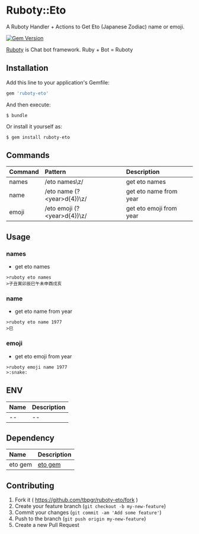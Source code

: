 # Ruboty::Eto

A Ruboty Handler + Actions to Get Eto (Japanese Zodiac) name or emoji.

[![Gem Version](https://badge.fury.io/rb/ruboty-eto.svg)](http://badge.fury.io/rb/ruboty-eto)

[Ruboty](https://github.com/r7kamura/ruboty) is Chat bot framework. Ruby + Bot = Ruboty

## Installation

Add this line to your application's Gemfile:

```ruby
gem 'ruboty-eto'
```

And then execute:

    $ bundle

Or install it yourself as:

    $ gem install ruboty-eto

## Commands

|Command|Pattern|Description|
|:--|:--|:--|
|names|/eto names\z/|get eto names|
|name|/eto name (?&lt;year&gt;d\{4\})\z/|get eto name from year|
|emoji|/eto emoji (?&lt;year&gt;d\{4\})\z/|get eto emoji from year|

## Usage
### names
* get eto names

~~~
>ruboty eto names
>子丑寅卯辰巳午未申酉戌亥
~~~

### name
* get eto name from year

~~~
>ruboty eto name 1977
>巳
~~~

### emoji
* get eto emoji from year

~~~
>ruboty emoji name 1977
>:snake:
~~~

## ENV

|Name|Description|
|:--|:--|
|--|--|

## Dependency

|Name|Description|
|:--|:--|
|eto gem|<i class="fa fa-github-square" style="font-size:1em;"></i> [eto gem](https://github.com/tbpgr/eto)|

## Contributing

1. Fork it ( https://github.com/tbpgr/ruboty-eto/fork )
2. Create your feature branch (`git checkout -b my-new-feature`)
3. Commit your changes (`git commit -am 'Add some feature'`)
4. Push to the branch (`git push origin my-new-feature`)
5. Create a new Pull Request
